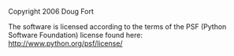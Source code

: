 Copyright 2006 Doug Fort

The software is licensed according to the terms of the PSF (Python Software Foundation) license found here: http://www.python.org/psf/license/